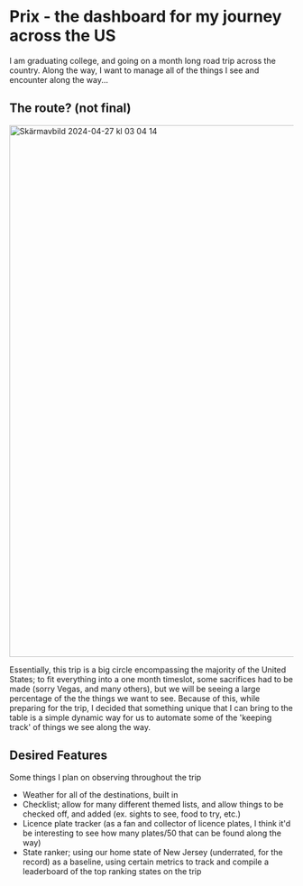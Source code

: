 # Prix - the dashboard for my journey across the US

I am graduating college, and going on a month long road trip across the country. Along the way, I want to manage all of the things I see and encounter along the way...

## The route? (not final)
<img width="944" alt="Skärmavbild 2024-04-27 kl  03 04 14" src="https://github.com/ccvale/prix/assets/63901165/0a48e034-4641-46ed-a80c-f90669612e52">

Essentially, this trip is a big circle encompassing the majority of the United States; to fit everything into a one month timeslot, some sacrifices had to be made (sorry Vegas, and many others), but we will be seeing a large percentage of the the things we want to see. Because of this, while preparing for the trip, I decided that something unique that I can bring to the table is a simple dynamic way for us to automate some of the 'keeping track' of things we see along the way.

## Desired Features

Some things I plan on observing throughout the trip

- Weather for all of the destinations, built in
- Checklist; allow for many different themed lists, and allow things to be checked off, and added (ex. sights to see, food to try, etc.)
- Licence plate tracker (as a fan and collector of licence plates, I think it'd be interesting to see how many plates/50 that can be found along the way)
- State ranker; using our home state of New Jersey (underrated, for the record) as a baseline, using certain metrics to track and compile a leaderboard of the top ranking states on the trip
